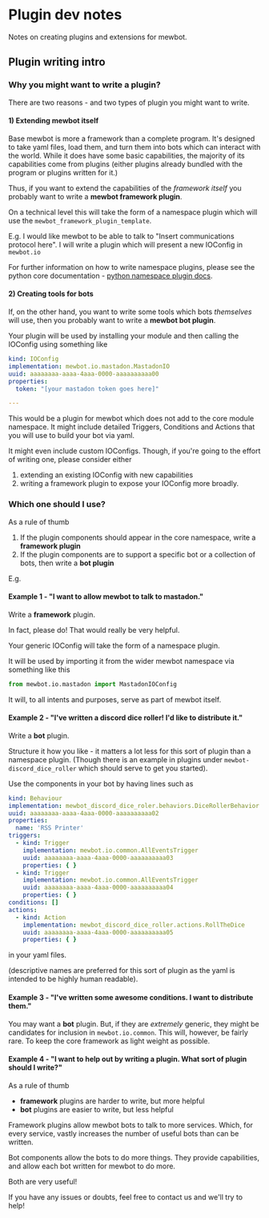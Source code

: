 <!--
SPDX-FileCopyrightText: 2023 Mewbot Developers <mewbot@quicksilver.london>

SPDX-License-Identifier: BSD-2-Clause
-->

# Plugin dev notes

Notes on creating plugins and extensions for mewbot.

## Plugin writing intro

### Why you might want to write a plugin?

There are two reasons - and two types of plugin you might want to write.

#### 1) Extending mewbot itself

Base mewbot is more a framework than a complete program.
It's designed to take yaml files, load them, and turn them into bots which can interact with the world.
While it does have some basic capabilities, the majority of its capabilities come from plugins
(either plugins already bundled with the program or plugins written for it.)

Thus, if you want to extend the capabilities of the _framework itself_ you probably want to write a **mewbot framework plugin**.

On a technical level this will take the form of a namespace plugin which will use the `mewbot_framework_plugin_template`.

E.g. I would like mewbot to be able to talk to "Insert communications protocol here".
I will write a plugin which will present a new IOConfig in `mewbot.io`

For further information on how to write namespace plugins, please see the python core documentation - [python namespace plugin docs](https://packaging.python.org/en/latest/guides/packaging-namespace-packages/).

#### 2) Creating tools for bots

If, on the other hand, you want to write some tools which bots _themselves_ will use, then you probably want to write a **mewbot bot plugin**.

Your plugin will be used by installing your module and then calling the IOConfig using something like

```yaml
kind: IOConfig
implementation: mewbot.io.mastadon.MastadonIO
uuid: aaaaaaaa-aaaa-4aaa-0000-aaaaaaaaaa00
properties:
  token: "[your mastadon token goes here]"

---
```

This would be a plugin for mewbot which does not add to the core module namespace.
It might include detailed Triggers, Conditions and Actions that you will use to build your bot via yaml.

It might even include custom IOConfigs.
Though, if you're going to the effort of writing one, please consider either
1) extending an existing IOConfig with new capabilities
2) writing a framework plugin to expose your IOConfig more broadly.

### Which one should I use?

As a rule of thumb
1) If the plugin components should appear in the core namespace, write a **framework plugin**
2) If the plugin components are to support a specific bot or a collection of bots, then write a **bot plugin**

E.g.

#### Example 1 - "I want to allow mewbot to talk to mastadon."

Write a **framework** plugin.

In fact, please do!
That would really be very helpful.

Your generic IOConfig will take the form of a namespace plugin.

It will be used by importing it from the wider mewbot namespace via something like this

```python
from mewbot.io.mastadon import MastadonIOConfig
```

It will, to all intents and purposes, serve as part of mewbot itself.

#### Example 2 - "I've written a discord dice roller! I'd like to distribute it."

Write a **bot** plugin.

Structure it how you like - it matters a lot less for this sort of plugin than a namespace plugin.
(Though there is an example in plugins under `mewbot-discord_dice_roller` which should serve to get you started).

Use the components in your bot by having lines such as


```yaml
kind: Behaviour
implementation: mewbot_discord_dice_roler.behaviors.DiceRollerBehavior
uuid: aaaaaaaa-aaaa-4aaa-0000-aaaaaaaaaa02
properties:
  name: 'RSS Printer'
triggers:
  - kind: Trigger
    implementation: mewbot.io.common.AllEventsTrigger
    uuid: aaaaaaaa-aaaa-4aaa-0000-aaaaaaaaaa03
    properties: { }
  - kind: Trigger
    implementation: mewbot.io.common.AllEventsTrigger
    uuid: aaaaaaaa-aaaa-4aaa-0000-aaaaaaaaaa04
    properties: { }
conditions: []
actions:
  - kind: Action
    implementation: mewbot_discord_dice_roller.actions.RollTheDice
    uuid: aaaaaaaa-aaaa-4aaa-0000-aaaaaaaaaa05
    properties: { }

```
in your yaml files.

(descriptive names are preferred for this sort of plugin as the yaml is intended to be highly human readable).

#### Example 3 - "I've written some awesome conditions. I want to distribute them."

You may want a **bot** plugin.
But, if they are _extremely_ generic, they might be candidates for inclusion in `mewbot.io.common`.
This will, however, be fairly rare.
To keep the core framework as light weight as possible.

#### Example 4 - "I want to help out by writing a plugin. What sort of plugin should I write?"

As a rule of thumb
 - **framework** plugins are harder to write, but more helpful
 - **bot** plugins are easier to write, but less helpful

Framework plugins allow mewbot bots to talk to more services.
Which, for every service, vastly increases the number of useful bots than can be written.

Bot components allow the bots to do more things.
They provide capabilities, and allow each bot written for mewbot to do more.

Both are very useful!

If you have any issues or doubts, feel free to contact us and we'll try to help!
